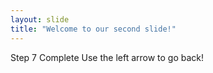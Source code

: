 ```yaml
---
layout: slide
title: "Welcome to our second slide!"
---
```

Step 7 Complete
Use the left arrow to go back!

